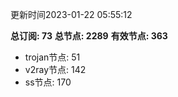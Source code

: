 更新时间2023-01-22 05:55:12

**总订阅: 73**
**总节点: 2289**
**有效节点: 363**
- trojan节点: 51
- v2ray节点: 142
- ss节点: 170
